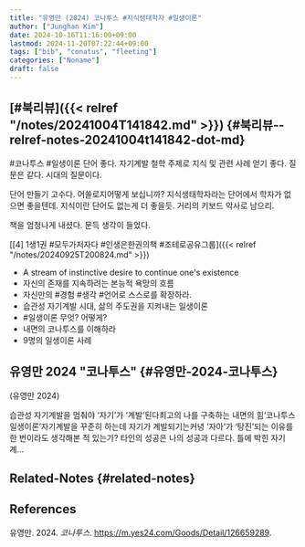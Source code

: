 ```yaml
---
title: "유영만 (2024) 코나투스 #지식생태학자 #일생이론"
author: ["Junghan Kim"]
date: 2024-10-16T11:16:00+09:00
lastmod: 2024-11-20T07:22:44+09:00
tags: ["bib", "conatus", "fleeting"]
categories: ["Noname"]
draft: false
---
```


<!--more-->


## [#북리뷰]({{< relref "/notes/20241004T141842.md" >}}) {#북리뷰--relref-notes-20241004t141842-dot-md}

\#코나투스 #일생이론 단어 좋다. 자기계발 철학 주제로 지식 및 관련 사례 얻기 좋다. 질문은 같다. 시대의 질문이다.

단어 만들기 고수다. 어쏠로지어떻게 보십니까? 지식생태학자라는 단어에서 학자가 없으면 좋을텐데. 지식이란 단어도 없는게 더 좋을듯. 거리의 키보드 악사로 남으리.

책을 엄청나게 내셨다. 문득 생각이 들었다.

[[4] 1생1권 #모두가저자다 #인생은한권의책 #조테로공유그룹]({{< relref "/notes/20240925T200824.md" >}})

-   A stream of instinctive desire to continue one's existence
-   자신의 존재를 지속하려는 본능적 욕망의 흐름
-   자신만의 #경험 #생각 #언어로 스스로를 확장하라.
-   습관성 자기계발 시대, 삶의 주도권을 지켜내는 일생이론
-   \#일생이론 무엇? 어떻게?
-   내면의 코나투스를 이해하라
-   9명의 일생이론 사례


## 유영만 2024 "코나투스" {#유영만-2024-코나투스}

(유영만 2024)

습관성 자기계발을 멈춰야 ‘자기’가 ‘계발’된다최고의 나를 구축하는 내면의 힘‘코나투스 일생이론’자기계발을 꾸준히 하는데 자기가 계발되기는커녕 ‘자아’가 ‘탕진’되는 이유를 한 번이라도 생각해본 적 있는가? 타인의 성공은 나의 성공과 다르다. 틀에 박힌 자기계...


## Related-Notes {#related-notes}

## References

<style>.csl-entry{text-indent: -1.5em; margin-left: 1.5em;}</style><div class="csl-bib-body">
  <div class="csl-entry">유영만. 2024. <i>코나투스</i>. <a href="https://m.yes24.com/Goods/Detail/126659289">https://m.yes24.com/Goods/Detail/126659289</a>.</div>
</div>
